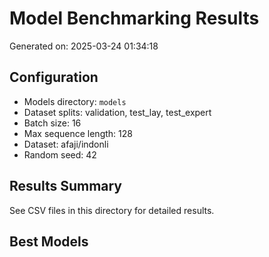 # Model Benchmarking Results

Generated on: 2025-03-24 01:34:18

## Configuration

- Models directory: `models`
- Dataset splits: validation, test_lay, test_expert
- Batch size: 16
- Max sequence length: 128
- Dataset: afaji/indonli
- Random seed: 42

## Results Summary

See CSV files in this directory for detailed results.

## Best Models


